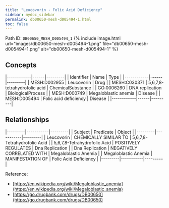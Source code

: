 ```yaml
---
title: "Leucovorin - Folic Acid Deficiency"
sidebar: mydoc_sidebar
permalink: db00650-mesh-d005494-1.html
toc: false 
---
```



Path ID: `DB00650_MESH_D005494_1`
{% include image.html url="images/db00650-mesh-d005494-1.png" file="db00650-mesh-d005494-1.png" alt="db00650-mesh-d005494-1" %}

## Concepts

|------------|------|---------|
| Identifier | Name | Type    |
|------------|------|---------|
| MESH:D002955 | Leucovorin | Drug |
| MESH:C030371 | 5,6,7,8-tetrahydrofolic acid | ChemicalSubstance |
| GO:0006260 | DNA replication | BiologicalProcess |
| MESH:D000749 | Megaloblastic anemia | Disease |
| MESH:D005494 | Folic acid deficiency | Disease |
|------------|------|---------|

## Relationships

|---------|-----------|---------|
| Subject | Predicate | Object  |
|---------|-----------|---------|
| Leucovorin | CHEMICALLY SIMILAR TO | 5,6,7,8-Tetrahydrofolic Acid |
| 5,6,7,8-Tetrahydrofolic Acid | POSITIVELY REGULATES | Dna Replication |
| Dna Replication | NEGATIVELY CORRELATED WITH | Megaloblastic Anemia |
| Megaloblastic Anemia | MANIFESTATION OF | Folic Acid Deficiency |
|---------|-----------|---------|

Reference: 
  - [https://en.wikipedia.org/wiki/Megaloblastic_anemia](https://en.wikipedia.org/wiki/Megaloblastic_anemia)
  - [https://go.drugbank.com/drugs/DB00650](https://go.drugbank.com/drugs/DB00650)
